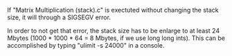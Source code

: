 If "Matrix Multiplication (stack).c" is exectuted without changing the stack size, it will through a SIGSEGV error.

In order to not get that error, the stack size has to be enlarge to at least 24 Mbytes (1000 * 1000 * 64 = 8 Mbytes, if we use long long ints). This can be accomplished by typing "ulimit -s 24000" in a console.

